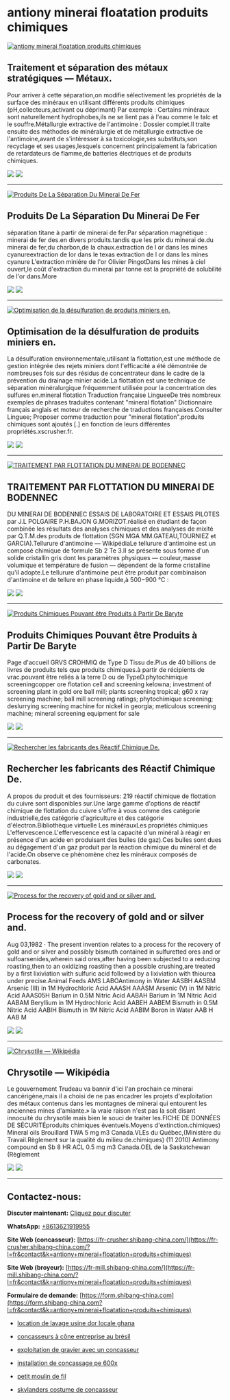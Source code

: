 # antiony minerai floatation produits chimiques

<a href="https://swt.shibang-china.com/?l=fr&img&k=antiony+minerai+floatation+produits+chimiques" target="_blank">![antiony minerai floatation produits chimiques](http://static.shibang-china.com/all-800x300/828.jpg)</a>

## Traitement et séparation des métaux stratégiques — Métaux.
Pour arriver à cette séparation,on modifie sélectivement les propriétés de la surface des minéraux en utilisant différents produits chimiques (pH,collecteurs,activant ou déprimant) Par exemple : Certains minéraux sont naturellement hydrophobes,ils ne se lient pas à l'eau comme le talc et le souffre.Métallurgie extractive de l'antimoine : Dossier complet.Il traite ensuite des méthodes de minéralurgie et de métallurgie extractive de l'antimoine,avant de s'intéresser à sa toxicologie,ses substituts,son recyclage et ses usages,lesquels concernent principalement la fabrication de retardateurs de flamme,de batteries électriques et de produits chimiques.


<a href="https://whatsapp.shibangsoft.com/WhatsApp.php" target="_blank" title="WhatsApp">![](http://static.shibang-china.com/icon/whatsapp.png)</a> <a href="https://swt.shibang-china.com/?l=fr&icon&k=antiony+minerai+floatation+produits+chimiques" target="_blank">![](http://static.shibang-china.com/icon/chat-fr.png)</a>

---

<a href="https://swt.shibang-china.com/?l=fr&img&k=antiony+minerai+floatation+produits+chimiques" target="_blank">![Produits De La Séparation Du Minerai De Fer](http://static.shibang-china.com/all-800x300/308.jpg)</a>

## Produits De La Séparation Du Minerai De Fer
séparation titane à partir de minerai de fer.Par séparation magnétique : minerai de fer des.en divers produits.tandis que les prix du minerai de.du minerai de fer,du charbon,de la chaux.extraction de l or dans les mines cyanureextraction de lor dans le texas extraction de l or dans les mines cyanure L'extraction miniére de l'or Olivier PingotDans les mines à ciel ouvert,le coût d'extraction du minerai par tonne est la propriété de solubilité de l'or dans.More


<a href="https://whatsapp.shibangsoft.com/WhatsApp.php" target="_blank" title="WhatsApp">![](http://static.shibang-china.com/icon/whatsapp.png)</a> <a href="https://swt.shibang-china.com/?l=fr&icon&k=antiony+minerai+floatation+produits+chimiques" target="_blank">![](http://static.shibang-china.com/icon/chat-fr.png)</a>

---

<a href="https://swt.shibang-china.com/?l=fr&img&k=antiony+minerai+floatation+produits+chimiques" target="_blank">![Optimisation de la désulfuration de produits miniers en.](http://static.shibang-china.com/all-800x300/575.jpg)</a>

## Optimisation de la désulfuration de produits miniers en.
La désulfuration environnementale,utilisant la flottation,est une méthode de gestion intégrée des rejets miniers dont l'efficacité a été démontrée de nombreuses fois sur des résidus de concentrateur dans le cadre de la prévention du drainage minier acide.La flottation est une technique de séparation minéralurgique fréquemment utilisée pour la concentration des sulfures en.mineral flotation Traduction française LingueeDe très nombreux exemples de phrases traduites contenant "mineral flotation" Dictionnaire français anglais et moteur de recherche de traductions françaises.Consulter Linguee; Proposer comme traduction pour "mineral flotation".produits chimiques sont ajoutés [.] en fonction de leurs différentes propriétés.xscrusher.fr.


<a href="https://whatsapp.shibangsoft.com/WhatsApp.php" target="_blank" title="WhatsApp">![](http://static.shibang-china.com/icon/whatsapp.png)</a> <a href="https://swt.shibang-china.com/?l=fr&icon&k=antiony+minerai+floatation+produits+chimiques" target="_blank">![](http://static.shibang-china.com/icon/chat-fr.png)</a>

---

<a href="https://swt.shibang-china.com/?l=fr&img&k=antiony+minerai+floatation+produits+chimiques" target="_blank">![TRAITEMENT PAR FLOTTATION DU MINERAI DE BODENNEC](http://static.shibang-china.com/all-800x300/951.jpg)</a>

## TRAITEMENT PAR FLOTTATION DU MINERAI DE BODENNEC
DU MINERAI DE BODENNEC ESSAIS DE LABORATOIRE ET ESSAIS PILOTES par J.L POLGAIRE P.H.BAJON G.MORIZOT.réalisé en étudiant de façon combinée les résultats des analyses chimiques et des analyses de mixité par Q.T.M.des produits de flottation (SGN MGA MM.GATEAU,TOURNIEZ et GARCIA).Tellurure d'antimoine — WikipédiaLe tellurure d'antimoine est un composé chimique de formule Sb 2 Te 3.Il se présente sous forme d'un solide cristallin gris dont les paramètres physiques — couleur,masse volumique et température de fusion — dépendent de la forme cristalline qu'il adopte.Le tellurure d'antimoine peut être produit par combinaison d'antimoine et de tellure en phase liquide,à 500−900 °C :


<a href="https://whatsapp.shibangsoft.com/WhatsApp.php" target="_blank" title="WhatsApp">![](http://static.shibang-china.com/icon/whatsapp.png)</a> <a href="https://swt.shibang-china.com/?l=fr&icon&k=antiony+minerai+floatation+produits+chimiques" target="_blank">![](http://static.shibang-china.com/icon/chat-fr.png)</a>

---

<a href="https://swt.shibang-china.com/?l=fr&img&k=antiony+minerai+floatation+produits+chimiques" target="_blank">![Produits Chimiques Pouvant être Produits à Partir De Baryte](http://static.shibang-china.com/all-800x300/1079.jpg)</a>

## Produits Chimiques Pouvant être Produits à Partir De Baryte
Page d'accueil GRVS CROHMIQ de Type D Tissu de.Plus de 40 billions de livres de produits tels que produits chimiques.à partir de récipients de vrac.pouvant être reliés à la terre D ou de TypeD.phytochimique screeningcopper ore flotation cell and screening kelowna; investment of screening plant in gold ore ball mill; plants screening tropical; g60 x ray screening machine; ball mill screening ratings; phytochimique screening; deslurrying screening machine for nickel in georgia; meticulous screening machine; mineral screening equipment for sale


<a href="https://whatsapp.shibangsoft.com/WhatsApp.php" target="_blank" title="WhatsApp">![](http://static.shibang-china.com/icon/whatsapp.png)</a> <a href="https://swt.shibang-china.com/?l=fr&icon&k=antiony+minerai+floatation+produits+chimiques" target="_blank">![](http://static.shibang-china.com/icon/chat-fr.png)</a>

---

<a href="https://swt.shibang-china.com/?l=fr&img&k=antiony+minerai+floatation+produits+chimiques" target="_blank">![Rechercher les fabricants des Réactif Chimique De.](http://static.shibang-china.com/all-800x300/146.jpg)</a>

## Rechercher les fabricants des Réactif Chimique De.
A propos du produit et des fournisseurs: 219 réactif chimique de flottation du cuivre sont disponibles sur.Une large gamme d'options de réactif chimique de flottation du cuivre s'offre à vous comme des catégorie industrielle,des catégorie d'agriculture et des catégorie d'électron.Bibliothèque virtuelle Les minérauxLes propriétés chimiques L'effervescence.L'effervescence est la capacité d'un minéral à réagir en présence d'un acide en produisant des bulles (de gaz).Ces bulles sont dues au dégagement d'un gaz produit par la réaction chimique du minéral et de l'acide.On observe ce phénomène chez les minéraux composés de carbonates.


<a href="https://whatsapp.shibangsoft.com/WhatsApp.php" target="_blank" title="WhatsApp">![](http://static.shibang-china.com/icon/whatsapp.png)</a> <a href="https://swt.shibang-china.com/?l=fr&icon&k=antiony+minerai+floatation+produits+chimiques" target="_blank">![](http://static.shibang-china.com/icon/chat-fr.png)</a>

---

<a href="https://swt.shibang-china.com/?l=fr&img&k=antiony+minerai+floatation+produits+chimiques" target="_blank">![Process for the recovery of gold and or silver and.](http://static.shibang-china.com/all-800x300/315.jpg)</a>

## Process for the recovery of gold and or silver and.
Aug 03,1982 · The present invention relates to a process for the recovery of gold and or silver and possibly bismuth contained in sulfuretted ores and or sulfoarsenides,wherein said ores,after having been subjected to a reducing roasting,then to an oxidizing roasting then a possible crushing,are treated by a first lixiviation with sulfuric acid followed by a lixiviation with thiourea under precise.Animal Feeds AMS LABOAntimony in Water AASBH AASBM Arsenic (III) in 1M Hydrochloric Acid AAASH AAASM Arsenic (V) in 1M Nitric Acid AAAS05H Barium in 0.5M Nitric Acid AABAH Barium in 1M Nitric Acid AABAM Beryllium in 1M Hydrochloric Acid AABEH AABEM Bismuth in 0.5M Nitric Acid AABIH Bismuth in 1M Nitric Acid AABIM Boron in Water AAB H AAB M


<a href="https://whatsapp.shibangsoft.com/WhatsApp.php" target="_blank" title="WhatsApp">![](http://static.shibang-china.com/icon/whatsapp.png)</a> <a href="https://swt.shibang-china.com/?l=fr&icon&k=antiony+minerai+floatation+produits+chimiques" target="_blank">![](http://static.shibang-china.com/icon/chat-fr.png)</a>

---

<a href="https://swt.shibang-china.com/?l=fr&img&k=antiony+minerai+floatation+produits+chimiques" target="_blank">![Chrysotile — Wikipédia](http://static.shibang-china.com/all-800x300/947.jpg)</a>

## Chrysotile — Wikipédia
Le gouvernement Trudeau va bannir d'ici l'an prochain ce minerai cancérigène,mais il a choisi de ne pas encadrer les projets d'exploitation des métaux contenus dans les montagnes de minerai qui entourent les anciennes mines d'amiante.» la vraie raison n'est pas la soit disant innocuité du chrysotile mais bien le souci de traiter les.FICHE DE DONNÉES DE SÉCURITÉproduits chimiques éventuels.Moyens d'extinction.chimiques) Mineral oils Brouillard TWA 5 mg m3 Canada.VLEs du Québec,(Ministère du Travail.Règlement sur la qualité du milieu de.chimiques) (11 2010) Antimony compound en Sb 8 HR ACL 0.5 mg m3 Canada.OEL de la Saskatchewan (Règlement


<a href="https://whatsapp.shibangsoft.com/WhatsApp.php" target="_blank" title="WhatsApp">![](http://static.shibang-china.com/icon/whatsapp.png)</a> <a href="https://swt.shibang-china.com/?l=fr&icon&k=antiony+minerai+floatation+produits+chimiques" target="_blank">![](http://static.shibang-china.com/icon/chat-fr.png)</a>

---
## Contactez-nous:

**Discuter maintenant:** [Cliquez pour discuter](https://swt.shibang-china.com?l=fr&contact&k=antiony+minerai+floatation+produits+chimiques)

**WhatsApp:**  [+8613621919955](https://whatsapp.shibangsoft.com/WhatsApp.php)

**Site Web (concasseur):** [https://fr-crusher.shibang-china.com/](https://fr-crusher.shibang-china.com/?l=fr&contact&k=antiony+minerai+floatation+produits+chimiques)

**Site Web (broyeur):** [https://fr-mill.shibang-china.com/](https://fr-mill.shibang-china.com/?l=fr&contact&k=antiony+minerai+floatation+produits+chimiques)

**Formulaire de demande:** [https://form.shibang-china.com](https://form.shibang-china.com?l=fr&contact&k=antiony+minerai+floatation+produits+chimiques)

* [location de lavage usine dor locale ghana](../50/location%20de%20lavage%20usine%20dor%20locale%20ghana.md)

* [concasseurs à cône entreprise au brésil](../51/concasseurs%20%C3%A0%20c%C3%B4ne%20entreprise%20au%20br%C3%A9sil.md)

* [exploitation de gravier avec un concasseur](../44/exploitation%20de%20gravier%20avec%20un%20concasseur.md)

* [installation de concassage pe 600x](../44/installation%20de%20concassage%20pe%20600x.md)

* [petit moulin de fil](../41/petit%20moulin%20de%20fil.md)

* [skylanders costume de concasseur](../51/skylanders%20costume%20de%20concasseur.md)
